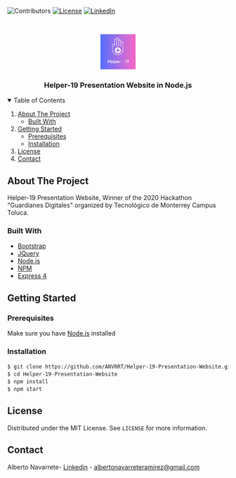 <!--
*** Thanks for checking out the Best-README-Template. If you have a suggestion
*** that would make this better, please fork the repo and create a pull request
*** or simply open an issue with the tag "enhancement".
*** Thanks again! Now go create something AMAZING! :D
-->



<!-- PROJECT SHIELDS -->
<!--
*** I'm using markdown "reference style" links for readability.
*** Reference links are enclosed in brackets [ ] instead of parentheses ( ).
*** See the bottom of this document for the declaration of the reference variables
*** for contributors-url, forks-url, etc. This is an optional, concise syntax you may use.
*** https://www.markdownguide.org/basic-syntax/#reference-style-links
-->
![Contributors][contributors-shield]
[![License][license-shield]][license-url]
[![LinkedIn][linkedin-shield]][linkedin-url]



<!-- PROJECT LOGO -->
<br />
<p align="center">
    <img src="logo.png" alt="Logo" width="80px;" height="80px;">

  <h3 align="center">Helper-19 Presentation Website in Node.js</h3>
</p>




<!-- TABLE OF CONTENTS -->
<details open="open">
  <summary>Table of Contents</summary>
  <ol>
    <li>
      <a href="#about-the-project">About The Project</a>
      <ul>
        <li><a href="#built-with">Built With</a></li>
      </ul>
    </li>
    <li>
      <a href="#getting-started">Getting Started</a>
      <ul>
        <li><a href="#prerequisites">Prerequisites</a></li>
        <li><a href="#installation">Installation</a></li>
      </ul>
    </li>
    <li><a href="#license">License</a></li>
    <li><a href="#contact">Contact</a></li>
  </ol>
</details>



<!-- ABOUT THE PROJECT -->
## About The Project

Helper-19 Presentation Website, Winner of the 2020 Hackathon "Guardianes Digitales" organized by Tecnológico de Monterrey Campus Toluca.

### Built With

* [Bootstrap](https://getbootstrap.com)
* [JQuery](https://jquery.com)
* [Node.js](https://nodejs.org/es/)
* [NPM](https://www.npmjs.com/)
* [Express 4](http://expressjs.com/)



<!-- GETTING STARTED -->
## Getting Started


### Prerequisites

Make sure you have [Node.js](http://nodejs.org/) installed

### Installation

  ```sh
  $ git clone https://github.com/ANVRRT/Helper-19-Presentation-Website.git
  $ cd Helper-19-Presentation-Website
  $ npm install
  $ npm start
  ```

<!-- LICENSE -->
## License

Distributed under the MIT License. See `LICENSE` for more information.



<!-- CONTACT -->
## Contact

Alberto Navarrete- [Linkedin](https://www.linkedin.com/in/albertonr/) - albertonavarreteramirez@gmail.com



<!-- MARKDOWN LINKS & IMAGES -->
<!-- https://www.markdownguide.org/basic-syntax/#reference-style-links -->
[contributors-shield]: https://img.shields.io/badge/CONTRIBUTORS-1-GREEN?style=for-the-badge
[license-shield]: https://img.shields.io/badge/LICENSE-MIT-GREEN?style=for-the-badge
[license-url]: https://github.com/ANVRRT/SimpleSteganographyJS/blob/main/license.txt
[linkedin-shield]: https://img.shields.io/badge/-LinkedIn-black.svg?style=for-the-badge&logo=linkedin&colorB=555
[linkedin-url]: https://www.linkedin.com/in/albertonr/
